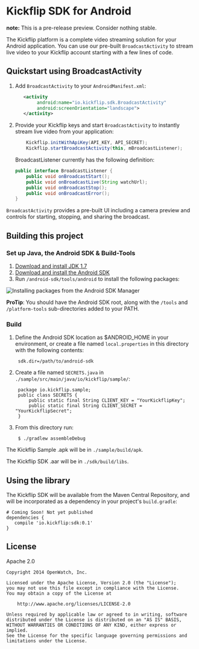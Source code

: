# Kickflip SDK for Android

**note:** This is a pre-release preview. Consider nothing stable.

The Kickflip platform is a complete video streaming solution for your Android application. You can use our pre-built `BroadcastActivity` to stream live video to your Kickflip account starting with a few lines of code.

## Quickstart using BroadcastActivity
1. Add `BroadcastActivity` to your `AndroidManifest.xml`:
	
	```xml
       <activity
            android:name="io.kickflip.sdk.BroadcastActivity"
            android:screenOrientation="landscape">
       </activity>
	```

2. Provide your Kickflip keys and start `BroadcastActivity` to instantly stream live video from your application:

	```java
		Kickflip.initWithApiKey(API_KEY, API_SECRET);
		Kickflip.startBroadcastActivity(this, mBroadcastListener);
	```
    	
   BroadcastListener currently has the following definition:


	```java
	public interface BroadcastListener {
	    public void onBroadcastStart();
	    public void onBroadcastLive(String watchUrl);
	    public void onBroadcastStop();
	    public void onBroadcastError();
	}
	```
   	
`BroadcastActivity` provides a pre-built UI including a camera preview and controls for starting, stopping, and sharing the broadcast.

## Building this project

### Set up Java, the Android SDK & Build-Tools

1. [Download and install JDK 1.7](http://www.oracle.com/technetwork/java/javase/downloads/jdk7-downloads-1880260.html)
2. [Download and install the Android SDK](http://developer.android.com/sdk/)
3. Run `/android-sdk/tools/android` to install the following packages:
    
![Installing packages from the Android SDK Manager](http://i.imgur.com/PuWsBEB.png)

**ProTip**: You should have the Android SDK root, along with the `/tools` and `/platform-tools` sub-directories added to your PATH.

### Build

1. Define the Android SDK location as $ANDROID_HOME in your environment, or create a file named `local.properties` in this directory with the following contents:
    
	    sdk.dir=/path/to/android-sdk
	    
2. Create a file named `SECRETS.java` in `./sample/src/main/java/io/kickflip/sample/`:

		package io.kickflip.sample;
		public class SECRETS {
		    public static final String CLIENT_KEY = "YourKickflipKey";
		    public static final String CLIENT_SECRET = "YourKickflipSecret";
		}


3. From this directory run:

	    $ ./gradlew assembleDebug

The Kickflip Sample .apk will be in `./sample/build/apk`. 

The Kickflip SDK .aar will be in `./sdk/build/libs`.

## Using the library

The Kickflip SDK will be available from the Maven Central Repository, and will be incorporated as a dependency in your project's `build.gradle`:

    # Coming Soon! Not yet published
    dependencies {
	   compile 'io.kickflip:sdk:0.1'
	}


## License

Apache 2.0

	Copyright 2014 OpenWatch, Inc.
	
	Licensed under the Apache License, Version 2.0 (the "License");
	you may not use this file except in compliance with the License.
	You may obtain a copy of the License at
	
	    http://www.apache.org/licenses/LICENSE-2.0
	
	Unless required by applicable law or agreed to in writing, software
	distributed under the License is distributed on an "AS IS" BASIS,
	WITHOUT WARRANTIES OR CONDITIONS OF ANY KIND, either express or implied.
	See the License for the specific language governing permissions and
	limitations under the License.